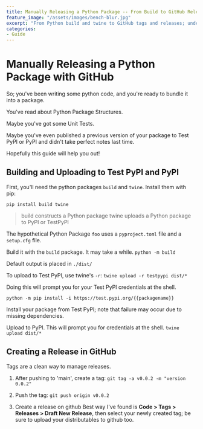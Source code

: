 ```yaml
---
title: Manually Releasing a Python Package -- From Build to GitHub Release
feature_image: "/assets/images/bench-blur.jpg"
excerpt: "From Python build and twine to GitHub tags and releases; understand the steps involved in manually publishing a Python package to PyPI."
categories:
- Guide
---
```


# Manually Releasing a Python Package with GitHub

So; you've been writing some python code, and you're ready to bundle it into a package.

You've read about Python Package Structures.

Maybe you've got some Unit Tests.

Maybe you've even published a previous version of your package to Test PyPI or PyPI and didn't take perfect notes last time.

Hopefully this guide will help you out!

## Building and Uploading to Test PyPI and PyPI

First, you'll need the python packages `build` and `twine`. Install them with pip:

```
pip install build twine
```

>build constructs a Python package
>twine uploads a Python package to PyPI or TestPyPI

The hypothetical Python Package `foo` uses a `pyproject.toml` file and a `setup.cfg` file.

Build it with the `build` package. It may take a while.
`python -m build`

Default output is placed in `./dist/`

To upload to Test PyPI, use twine's `-r`:
`twine upload -r testpypi dist/*`

Doing this will prompt you for your Test PyPI credentials at the shell.

`python -m pip install -i https://test.pypi.org/{{packagename}}`

Install your package from Test PyPI; note that failure may occur due to missing dependencies.

Upload to PyPI. This will prompt you for credentials at the shell.
`twine upload dist/*`

## Creating a Release in GitHub
Tags are a clean way to manage releases.

1. After pushing to 'main', create a tag:
`git tag -a v0.0.2 -m "version 0.0.2"`

2. Push the tag:
`git push origin v0.0.2`

3. Create a release on github
Best way I've found is **Code > Tags > Releases > Draft New Release**, then select your newly created tag; be sure to upload your distributables to github too.
